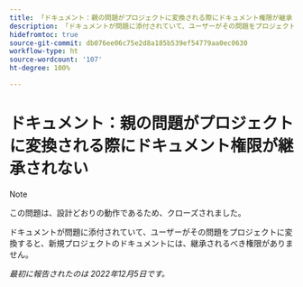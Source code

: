 ```yaml
---
title: 「ドキュメント：親の問題がプロジェクトに変換される際にドキュメント権限が継承されない」
description: 「ドキュメントが問題に添付されていて、ユーザーがその問題をプロジェクトに変換すると、新規プロジェクトのドキュメントには、継承されるべき権限がありません。」
hidefromtoc: true
source-git-commit: db076ee06c75e2d8a185b539ef54779aa0ec0630
workflow-type: ht
source-wordcount: '107'
ht-degree: 100%

---
```



# ドキュメント：親の問題がプロジェクトに変換される際にドキュメント権限が継承されない

>[!NOTE]
>
>この問題は、設計どおりの動作であるため、クローズされました。

<!--This issue is on both WF and WFP TOCs-->

ドキュメントが問題に添付されていて、ユーザーがその問題をプロジェクトに変換すると、新規プロジェクトのドキュメントには、継承されるべき権限がありません。

_最初に報告されたのは 2022年12月5日です。_

